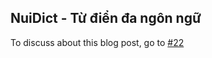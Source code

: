 ## NuiDict - Từ điển đa ngôn ngữ 

To discuss about this blog post, go to [#22](https://github.com/ngxson/blog-comments/issues/22)

<!-- {"issue":22} -->